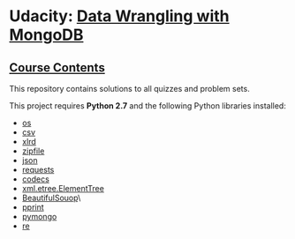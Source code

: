 # Udacity: [Data Wrangling with MongoDB](https://www.udacity.com/course/data-wrangling-with-mongodb--ud032)

## [Course Contents](https://www.udacity.com/wiki/ud032)

This repository contains solutions to all quizzes and problem sets.

This project requires **Python 2.7** and the following Python libraries installed:

- [os](https://docs.python.org/2/library/os.html)
- [csv](https://docs.python.org/2/library/csv.html)
- [xlrd](http://xlrd.readthedocs.io/en/latest/)
- [zipfile](https://docs.python.org/2/library/zipfile.html)
- [json](https://docs.python.org/2/library/json.html#module-json)
- [requests](http://docs.python-requests.org/en/master/)
- [codecs](https://docs.python.org/2/library/codecs.html)
- [xml.etree.ElementTree](https://docs.python.org/2/library/xml.etree.elementtree.html)
- [BeautifulSouop](https://www.crummy.com/software/BeautifulSoup/bs4/doc/)\
- [pprint](https://docs.python.org/2/library/pprint.html)
- [pymongo](https://api.mongodb.com/python/current/)
- [re](https://docs.python.org/2/library/re.html)
